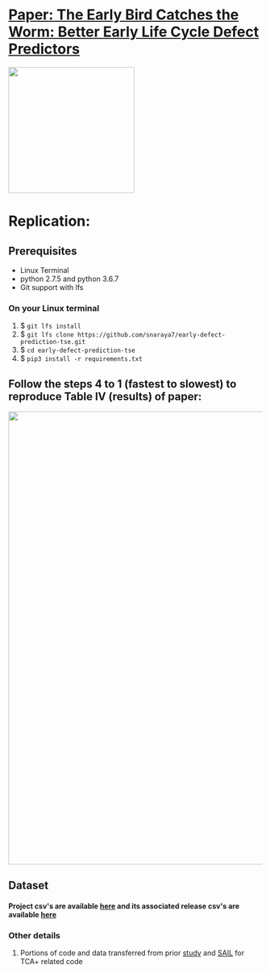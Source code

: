 # [Paper: The Early Bird Catches the Worm: Better Early Life Cycle  Defect Predictors](paper.pdf) 

<img src="https://upload.wikimedia.org/wikipedia/commons/c/c5/The_Early_Bird..._%28165702619%29.jpg" width="250">

# Replication:

## Prerequisites

* Linux Terminal
* python 2.7.5 and python 3.6.7
* Git support with lfs

### On your Linux terminal

1. $ `git lfs install`
1. $ `git lfs clone https://github.com/snaraya7/early-defect-prediction-tse.git`
1. $ `cd early-defect-prediction-tse`
1. $ `pip3 install -r requirements.txt`

## Follow the steps 4 to 1 (fastest to slowest) to reproduce Table IV (results) of paper:

<img src="https://github.com/snaraya7/early-defect-prediction-tse/blob/master/images/scratch.PNG" width="900">

## Dataset

#### Project csv's are available [here](https://github.com/snaraya7/early-defect-prediction-tse/tree/master/data) and its associated release csv's are available [here](https://github.com/snaraya7/early-defect-prediction-tse/tree/master/data/releases)

### Other details
1. Portions of code and data transferred from prior [study](https://ieeexplore.ieee.org/abstract/document/9401968) and [SAIL](https://sailhome.cs.queensu.ca/replication/featred-vs-featsel-defectpred/) for TCA+ related code
 

